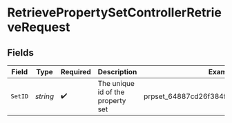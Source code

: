 # RetrievePropertySetControllerRetrieveRequest


## Fields

| Field                                   | Type                                    | Required                                | Description                             | Example                                 |
| --------------------------------------- | --------------------------------------- | --------------------------------------- | --------------------------------------- | --------------------------------------- |
| `SetID`                                 | *string*                                | :heavy_check_mark:                      | The unique id of the property set       | prpset_64887cd26f384fe59b348049be5c9af3 |